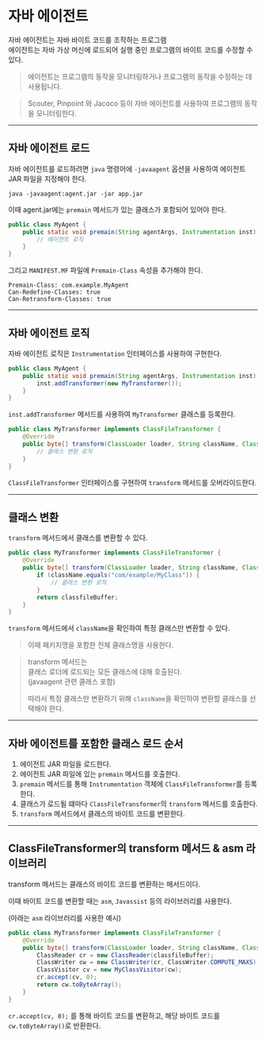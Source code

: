 # 자바 에이전트

자바 에이전트는 자바 바이트 코드를 조작하는 프로그램  
에이전트는 자바 가상 머신에 로드되어 실행 중인 프로그램의 바이트 코드를 수정할 수 있다.

> 에이전트는 프로그램의 동작을 모니터링하거나 프로그램의 동작을 수정하는 데 사용됩니다.

> Scouter, Pinpoint 와 Jacoco 등이 자바 에이전트를 사용하여 프로그램의 동작을 모니터링한다.

---

## 자바 에이전트 로드

자바 에이전트를 로드하려면 `java` 명령어에 `-javaagent` 옵션을 사용하여 에이전트 JAR 파일을 지정해야 한다.

```shell
java -javaagent:agent.jar -jar app.jar
```

이때 agent.jar에는 `premain` 메서드가 있는 클래스가 포함되어 있어야 한다.

```java
public class MyAgent {
    public static void premain(String agentArgs, Instrumentation inst) {
        // 에이전트 로직
    }
}
```

그리고 `MANIFEST.MF` 파일에 `Premain-Class` 속성을 추가해야 한다.

```shell
Premain-Class: com.example.MyAgent
Can-Redefine-Classes: true
Can-Retransform-Classes: true
```

---

## 자바 에이전트 로직

자바 에이전트 로직은 `Instrumentation` 인터페이스를 사용하여 구현한다.

```java
public class MyAgent {
    public static void premain(String agentArgs, Instrumentation inst) {
        inst.addTransformer(new MyTransformer());
    }
}
```

`inst.addTransformer` 메서드를 사용하여 `MyTransformer` 클래스를 등록한다.

```java
public class MyTransformer implements ClassFileTransformer {
    @Override
    public byte[] transform(ClassLoader loader, String className, Class<?> classBeingRedefined, ProtectionDomain protectionDomain, byte[] classfileBuffer) {
        // 클래스 변환 로직
    }
}
```

`ClassFileTransformer` 인터페이스를 구현하여 `transform` 메서드를 오버라이드한다.

---

## 클래스 변환

`transform` 메서드에서 클래스를 변환할 수 있다.

```java
public class MyTransformer implements ClassFileTransformer {
    @Override
    public byte[] transform(ClassLoader loader, String className, Class<?> classBeingRedefined, ProtectionDomain protectionDomain, byte[] classfileBuffer) {
        if (className.equals("com/example/MyClass")) {
            // 클래스 변환 로직
        }
        return classfileBuffer;
    }
}
```

`transform` 메서드에서 `className`을 확인하여 특정 클래스만 변환할 수 있다.

> 이때 패키지명을 포함한 전체 클래스명을 사용한다.

> transform 메서드는  
> 클래스 로더에 로드되는 모든 클래스에 대해 호출된다.  
> (javaagent 관련 클래스 포함)
> 
> 따라서 특정 클래스만 변환하기 위해 `className`을 확인하여 변환할 클래스를 선택해야 한다.

---

## 자바 에이전트를 포함한 클래스 로드 순서

1. 에이전트 JAR 파일을 로드한다.
2. 에이전트 JAR 파일에 있는 `premain` 메서드를 호출한다.
3. `premain` 메서드를 통해 `Instrumentation` 객체에 `ClassFileTransformer`를 등록한다.
4. 클래스가 로드될 떄마다 `ClassFileTransformer`의 `transform` 메서드를 호출한다.
5. `transform` 메서드에서 클래스의 바이트 코드를 변환한다.

---

## ClassFileTransformer의 transform 메서드 & asm 라이브러리

transform 메서드는 클래스의 바이트 코드를 변환하는 메서드이다.

이때 바이트 코드를 변환할 때는 `asm`, `Javassist` 등의 라이브러리를 사용한다.

(아래는 `asm` 라이브러리를 사용한 예시)  
```java
public class MyTransformer implements ClassFileTransformer {
    @Override
    public byte[] transform(ClassLoader loader, String className, Class<?> classBeingRedefined, ProtectionDomain protectionDomain, byte[] classfileBuffer) {
        ClassReader cr = new ClassReader(classfileBuffer);
        ClassWriter cw = new ClassWriter(cr, ClassWriter.COMPUTE_MAXS);
        ClassVisitor cv = new MyClassVisitor(cw);
        cr.accept(cv, 0);
        return cw.toByteArray();
    }
}
```

`cr.accept(cv, 0);` 를 통해 바이트 코드를 변환하고, 해당 바이트 코드를 `cw.toByteArray()`로 반환한다.

